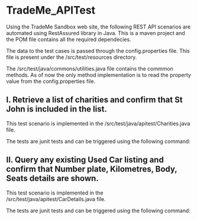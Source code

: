# TradeMe_APITest
Using the TradeMe Sandbox web site, the following REST API scenarios are automated using RestAssured library in Java. This is a maven project and the POM file contains all the required dependecies.

The data to the test cases is passed through the config.properties file. This file is present under the /src/test/resources directory.

The /src/test/java/commons/utilities.java file contains the commmon methods. As of now the only method implementation is to read the property value from the config.properties file.


## I. Retrieve a list of charities and confirm that St John is included in the list.
This test scenario is implemented in the /src/test/java/apitest/Charities.java file. 

The tests are junit tests and can be triggered using the following command:


## II. Query any existing Used Car listing and confirm that Number plate, Kilometres, Body, Seats details are shown.
This test scenario is implemented in the /src/test/java/apitest/CarDetails.java file.

The tests are junit tests and can be triggered using the following command:

